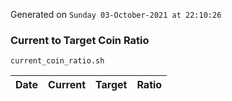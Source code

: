 Generated on `Sunday 03-October-2021 at 22:10:26`

### Current to Target Coin Ratio
`current_coin_ratio.sh`

Date|Current|Target|Ratio
---|---|---|---
